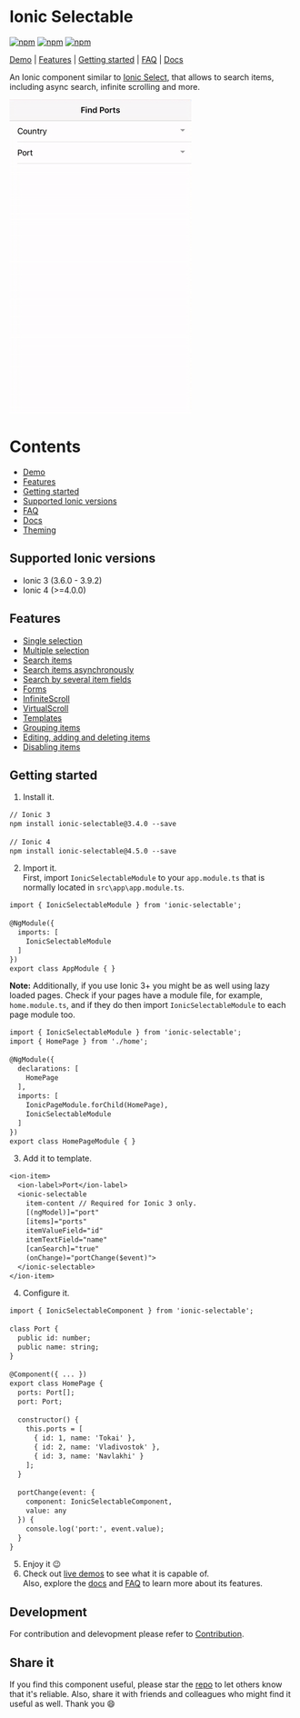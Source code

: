 [npm-url]: https://npmjs.org/package/ionic-selectable
[npm-image]: https://img.shields.io/npm/v/ionic-selectable.svg
[dm-image]: https://img.shields.io/npm/dm/ionic-selectable.svg
[dt-image]: https://img.shields.io/npm/dt/ionic-selectable.svg

# Ionic Selectable

[![npm][npm-image]][npm-url]
[![npm][dt-image]][npm-url]
[![npm][dm-image]][npm-url]

[Demo](https://stackblitz.com/edit/ionic-selectable-basic?file=pages/home/home.html) | [Features](#features) | [Getting started](#getting-started) | [FAQ](../../wiki#faq) | [Docs](../../wiki)

An Ionic component similar to [Ionic Select](https://ionicframework.com/docs/api/components/select/Select/), that allows to search items, including async search, infinite scrolling and more.

![iOS Demo](images/demo.gif)

# Contents

- [Demo](https://stackblitz.com/edit/ionic-selectable-basic?file=pages/home/home.html)
- [Features](#features)
- [Getting started](#getting-started)
- [Supported Ionic versions](#supported-ionic-versions)
- [FAQ](../../wiki#faq)
- [Docs](../../wiki)
- [Theming](../../wiki#theming)

## Supported Ionic versions

- Ionic 3 (3.6.0 - 3.9.2)
- Ionic 4 (>=4.0.0)

## Features

- [Single selection](https://stackblitz.com/edit/ionic-selectable-basic?file=pages/home/home.html)
- [Multiple selection](../../wiki#ismultiple)
- [Search items](https://stackblitz.com/edit/ionic-selectable-basic?file=pages/home/home.html)
- [Search items asynchronously](https://stackblitz.com/edit/ionic-selectable-on-search?file=pages/home/home.html)
- [Search by several item fields](https://stackblitz.com/edit/ionic-selectable-on-search?file=pages/home/home.html)
- [Forms](https://stackblitz.com/edit/ionic-selectable-form-control?file=pages/home/home.html)
- [InfiniteScroll](https://stackblitz.com/edit/ionic-selectable-infinite-scroll?file=pages/home/home.html)
- [VirtualScroll](https://stackblitz.com/edit/ionic-selectable-virtual-scroll?file=pages/home/home.html)
- [Templates](../../wiki#templates)
- [Grouping items](../..//wiki#grouping)
- [Editing, adding and deleting items](../../wiki#editing)
- [Disabling items](../../wiki#disableditems)

## Getting started

1. Install it.

```
// Ionic 3
npm install ionic-selectable@3.4.0 --save

// Ionic 4
npm install ionic-selectable@4.5.0 --save
```

2. Import it.  
   First, import `IonicSelectableModule` to your `app.module.ts` that is normally located in `src\app\app.module.ts`.

```
import { IonicSelectableModule } from 'ionic-selectable';

@NgModule({
  imports: [
    IonicSelectableModule
  ]
})
export class AppModule { }

```

**Note:** Additionally, if you use Ionic 3+ you might be as well using lazy loaded pages. Check if your pages have a module file, for example, `home.module.ts`, and if they do then import `IonicSelectableModule` to each page module too.

```
import { IonicSelectableModule } from 'ionic-selectable';
import { HomePage } from './home';

@NgModule({
  declarations: [
    HomePage
  ],
  imports: [
    IonicPageModule.forChild(HomePage),
    IonicSelectableModule
  ]
})
export class HomePageModule { }

```

3. Add it to template.

```
<ion-item>
  <ion-label>Port</ion-label>
  <ionic-selectable
    item-content // Required for Ionic 3 only.
    [(ngModel)]="port"
    [items]="ports"
    itemValueField="id"
    itemTextField="name"
    [canSearch]="true"
    (onChange)="portChange($event)">
  </ionic-selectable>
</ion-item>
```

4. Configure it.

```
import { IonicSelectableComponent } from 'ionic-selectable';

class Port {
  public id: number;
  public name: string;
}

@Component({ ... })
export class HomePage {
  ports: Port[];
  port: Port;

  constructor() {
    this.ports = [
      { id: 1, name: 'Tokai' },
      { id: 2, name: 'Vladivostok' },
      { id: 3, name: 'Navlakhi' }
    ];
  }

  portChange(event: {
    component: IonicSelectableComponent,
    value: any
  }) {
    console.log('port:', event.value);
  }
}
```

5. Enjoy it 😉
6. Check out [live demos](https://stackblitz.com/@eakoriakin) to see what it is capable of.  
   Also, explore the [docs](../../wiki) and [FAQ](../../wiki#faq) to learn more about its features.

## Development

For contribution and delevopment please refer to [Contribution](../../wiki/Contribution).

## Share it

If you find this component useful, please star the [repo](https://github.com/eakoriakin/ionic-selectable) to let others know that it's reliable. Also, share it with friends and colleagues who might find it useful as well. Thank you 😄
